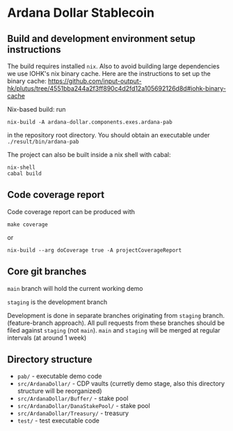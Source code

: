 # Ardana Dollar Stablecoin

## Build and development environment setup instructions

The build requires installed `nix`. Also to avoid building
large dependencies we use IOHK's nix binary cache.
Here are the instructions to set up the binary cache:
https://github.com/input-output-hk/plutus/tree/4551bba244a2f3ff890c4d2fd12a105692126d8d#iohk-binary-cache

Nix-based build: run

```
nix-build -A ardana-dollar.components.exes.ardana-pab
```

in the repository root directory. You should obtain an executable
under `./result/bin/ardana-pab`

The project can also be built inside a nix shell with cabal:

```
nix-shell
cabal build
```

## Code coverage report

Code coverage report can be produced with

```
make coverage
```

or

```
nix-build --arg doCoverage true -A projectCoverageReport
```

## Core git branches

`main` branch will hold the current working demo

`staging` is the development branch

Development is done in separate branches originating from `staging` branch.
(feature-branch approach).
All pull requests from these branches should be filed against `staging` (not `main`).
`main` and `staging` will be merged at regular intervals
(at around 1 week)

## Directory structure

- `pab/` - executable demo code
- `src/ArdanaDollar/` - CDP vaults (curretly demo stage, also this directory structure will be reorganized)
- `src/ArdanaDollar/Buffer/` - stake pool
- `src/ArdanaDollar/DanaStakePool/` - stake pool
- `src/ArdanaDollar/Treasury/` - treasury
- `test/` - test executable code
